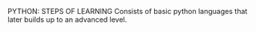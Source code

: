 PYTHON: STEPS OF LEARNING
Consists of basic python languages that later builds up to an advanced level.